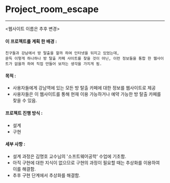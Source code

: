 # Project_room_escape

----------------------------------------------
<웹사이트 이름은 추후 변경>

#### 이 프로젝트를 계획 한 배경 :
  ``` 
  친구들과 강남에서 방 탈출을 할까 하여 인터넷을 뒤지고 있었는데,
  문득 이렇게 하나하나 방 탈출 카페 사이트를 찾을 것이 아닌, 이런 정보들을 통합 한 웹사이트가 없을까 하여 직접 만들어 보자는 생각을 가지게 됨. 
 ```
#### 목적 :
- 사용자들에게 강남역에 있는 모든 방 탈출 카페에 대한 정보를 웹사이트로 제공
 - 사용자들은 이 웹사이트를 통해 현재 이용 가능하거나 예약 가능한 방 탈출 카페를 찾을 수 있음.

 
#### 프로젝트 진행 방식 :
 - 설계
 - 구현


#### 세부 사항 :

  - 설계 과정은 김명호 교수님의 '소프트웨어공학' 수업에 기초함.
  - 아직 구현에 대한 지식이 없으므로 구현의 과정이 필요할 때는 추상화를 이용하여 이를 해결함.
  - 추후 구현 단계에서 추상화를 해결함.